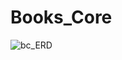 # Books_Core



![bc_ERD](https://github.com/MayBornWitIt/Books_Core/assets/126980733/51877206-f893-4aaa-ba4e-92d88af32570)

